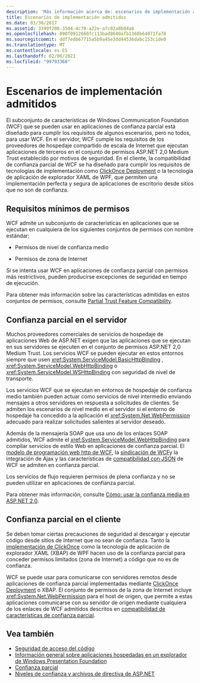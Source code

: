 ```yaml
---
description: 'Más información acerca de: escenarios de implementación admitidos'
title: Escenarios de implementación admitidos
ms.date: 03/30/2017
ms.assetid: 3399f208-3504-4c70-a22e-a7c02a8b94a6
ms.openlocfilehash: 090f0912660fc113bad8640afb1360b64071fa78
ms.sourcegitcommit: ddf7edb67715a5b9a45e3dd44536dabc153c1de0
ms.translationtype: MT
ms.contentlocale: es-ES
ms.lasthandoff: 02/06/2021
ms.locfileid: "99793368"
---
```

# <a name="supported-deployment-scenarios"></a>Escenarios de implementación admitidos

El subconjunto de características de Windows Communication Foundation (WCF) que se pueden usar en aplicaciones de confianza parcial está diseñado para cumplir los requisitos de algunos escenarios, pero no todos, para usar WCF. En el servidor, WCF cumple los requisitos de los proveedores de hospedaje compartido de escala de Internet que ejecutan aplicaciones de terceros en el conjunto de permisos ASP.NET 2,0 Medium Trust establecido por motivos de seguridad. En el cliente, la compatibilidad de confianza parcial de WCF se ha diseñado para cumplir los requisitos de tecnologías de implementación como [ClickOnce Deployment](/visualstudio/deployment/clickonce-security-and-deployment) o la tecnología de aplicación de explorador XAML de WPF, que permiten una implementación perfecta y segura de aplicaciones de escritorio desde sitios que no son de confianza.

## <a name="minimum-permission-requirements"></a>Requisitos mínimos de permisos

WCF admite un subconjunto de características en aplicaciones que se ejecutan en cualquiera de los siguientes conjuntos de permisos con nombre estándar:

- Permisos de nivel de confianza medio

- Permisos de zona de Internet

Si se intenta usar WCF en aplicaciones de confianza parcial con permisos más restrictivos, pueden producirse excepciones de seguridad en tiempo de ejecución.

Para obtener más información sobre las características admitidas en estos conjuntos de permisos, consulte [Partial Trust Feature Compatibility](partial-trust-feature-compatibility.md).

## <a name="partial-trust-on-the-server"></a>Confianza parcial en el servidor

Muchos proveedores comerciales de servicios de hospedaje de aplicaciones Web de ASP.NET exigen que las aplicaciones que se ejecutan en sus servidores se ejecuten en el conjunto de permisos ASP.NET 2,0 Medium Trust. Los servicios WCF se pueden ejecutar en estos entornos siempre que usen <xref:System.ServiceModel.BasicHttpBinding> , <xref:System.ServiceModel.WebHttpBinding> o <xref:System.ServiceModel.WSHttpBinding> con seguridad de nivel de transporte.

Los servicios WCF que se ejecutan en entornos de hospedaje de confianza medio también pueden actuar como servicios de nivel intermedio enviando mensajes a otros servidores en respuesta a solicitudes de clientes. Se admiten los escenarios de nivel medio en el servidor si el entorno de hospedaje ha concedido a la aplicación el <xref:System.Net.WebPermission> adecuado para realizar solicitudes salientes al servidor deseado.

Además de la mensajería SOAP que usa uno de los enlaces SOAP admitidos, WCF admite el <xref:System.ServiceModel.WebHttpBinding> para compilar servicios de estilo Web en aplicaciones de confianza parcial. El [modelo de programación web http de WCF](wcf-web-http-programming-model.md), la [sindicación de WCF](wcf-syndication.md)y la integración de Ajax y las características de [compatibilidad con JSON](ajax-integration-and-json-support.md) de WCF se admiten en confianza parcial.

Los servicios de flujo requieren permisos de plena confianza y no se pueden utilizar en aplicaciones de confianza parcial.

Para obtener más información, consulte [Cómo: usar la confianza media en ASP.NET 2,0](/previous-versions/msp-n-p/ff648344(v=pandp.10)).

## <a name="partial-trust-on-the-client"></a>Confianza parcial en el cliente

Se deben tomar ciertas precauciones de seguridad al descargar y ejecutar código desde sitios de Internet que no sean de confianza. Tanto la [implementación de ClickOnce](/visualstudio/deployment/clickonce-security-and-deployment) como la tecnología de aplicación de explorador XAML (XBAP) de WPF hacen uso de la confianza parcial para conceder permisos limitados (zona de Internet) a código que no es de confianza.

WCF se puede usar para comunicarse con servidores remotos desde aplicaciones de confianza parcial implementadas mediante [ClickOnce Deployment](/visualstudio/deployment/clickonce-security-and-deployment) o XBAP. El conjunto de permisos de la zona de Internet incluye <xref:System.Net.WebPermission> para el host de origen, que permite a estas aplicaciones comunicarse con su servidor de origen mediante cualquiera de los enlaces de WCF admitidos descritos en [compatibilidad de características de confianza parcial](partial-trust-feature-compatibility.md).

## <a name="see-also"></a>Vea también

- [Seguridad de acceso del código](../../misc/code-access-security.md)
- [Información general sobre aplicaciones hospedadas en un explorador de Windows Presentation Foundation](/dotnet/desktop/wpf/app-development/wpf-xaml-browser-applications-overview)
- [Confianza parcial](partial-trust.md)
- [Niveles de confianza y archivos de directiva de ASP.NET](/previous-versions/wyts434y(v=vs.140))
